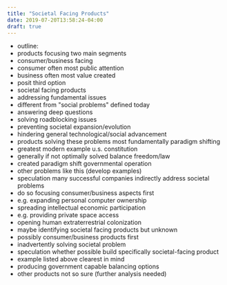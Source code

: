 ```yaml
---
title: "Societal Facing Products"
date: 2019-07-20T13:58:24-04:00
draft: true
---
```


- outline:
- products focusing two main segments
- consumer/business facing
- consumer often most public attention
- business often most value created
- posit third option
- societal facing products
- addressing fundamental issues
- different from "social problems" defined today
- answering deep questions
- solving roadblocking issues
- preventing societal expansion/evolution
- hindering general technological/social advancement
- products solving these problems most fundamentally paradigm shifting
- greatest modern example u.s. constitution
- generally if not optimally solved balance freedom/law
- created paradigm shift governmental operation
- other problems like this (develop examples)
- speculation many successful companies indirectly address societal problems
- do so focusing consumer/business aspects first
- e.g. expanding personal computer ownership
- spreading intellectual economic participation
- e.g. providing private space access
- opening human extraterrestrial colonization
- maybe identifying societal facing products but unknown
- possibly consumer/business products first
- inadvertently solving societal problem
- speculation whether possible build specifically societal-facing product
- example listed above clearest in mind
- producing government capable balancing options
- other products not so sure (further analysis needed)
